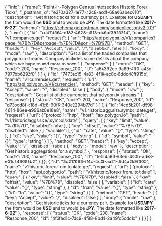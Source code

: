 {
  "info": {
    "name": "Point-In-Polygon Census Intersection Historic Forex Ticks",
    "_postman_id": "e370a327-1e77-42c8-acdf-68a06abec610",
    "description": "Get historic ticks for a currency pair. Example for **USD/JPY** the from would be **USD** and to would be **JPY**. The date formatted like **2017-6-22**",
    "schema": "https://schema.getpostman.com/json/collection/v2.0.0/"
  },
  "item": [
    {
      "id": "cdd7d564-e182-4628-a513-d46af3925214",
      "name": "v1.companies.get",
      "request": {
        "url": "http://api.polygon.io/v1/companies?page=%7B%7D&perpage=%7B%7D&sort=%7B%7D",
        "method": "GET",
        "header": [
          {
            "key": "Accept",
            "value": "*/*",
            "disabled": false
          }
        ],
        "body": {
          "mode": "raw"
        },
        "description": "Get a list of the traded companies that polygon.io streams. Company includes some details about the company which we hope to add more to soon."
      },
      "response": [
        {
          "status": "OK",
          "code": 200,
          "name": "Response_200",
          "id": "a64392ec-9a69-4ff0-a48c-7977bb6292f0"
        }
      ]
    },
    {
      "id": "7473ac15-4a83-4f18-ac8c-6ddc48ff915b",
      "name": "v1.currencies.get",
      "request": {
        "url": "http://api.polygon.io/v1/currencies",
        "method": "GET",
        "header": [
          {
            "key": "Accept",
            "value": "*/*",
            "disabled": false
          }
        ],
        "body": {
          "mode": "raw"
        },
        "description": "Get a list of the currencies that polygon.io streams."
      },
      "response": [
        {
          "status": "OK",
          "code": 200,
          "name": "Response_200",
          "id": "d73bcd8f-c18d-41c8-90f6-340c2294b77d"
        }
      ]
    },
    {
      "id": "4cd5b201-d598-4614-86ee-a996ab0e18e8",
      "name": "v1.historic.agg.size.symbol.date.get",
      "request": {
        "url": {
          "protocol": "http",
          "host": "api.polygon.io",
          "path": [
            "v1/historic/agg/:size/:symbol/:date"
          ],
          "query": [
            {
              "key": "limit",
              "value": "%7B%7D",
              "disabled": false
            },
            {
              "key": "offset",
              "value": "%7B%7D",
              "disabled": false
            }
          ],
          "variable": [
            {
              "id": "date",
              "value": "{}",
              "type": "string"
            },
            {
              "id": "size",
              "value": "{}",
              "type": "string"
            },
            {
              "id": "symbol",
              "value": "{}",
              "type": "string"
            }
          ]
        },
        "method": "GET",
        "header": [
          {
            "key": "Accept",
            "value": "*/*",
            "disabled": false
          }
        ],
        "body": {
          "mode": "raw"
        },
        "description": "Get historic aggregations for a symbol."
      },
      "response": [
        {
          "status": "OK",
          "code": 200,
          "name": "Response_200",
          "id": "1e1b4a93-63eb-400b-ade3-e51c848688b2"
        }
      ]
    },
    {
      "id": "3d217683-f14c-4c0f-aa21-dfd4a2b9f305",
      "name": "v1.historic.forex.from.to.date.get",
      "request": {
        "url": {
          "protocol": "http",
          "host": "api.polygon.io",
          "path": [
            "v1/historic/forex/:from/:to/:date"
          ],
          "query": [
            {
              "key": "limit",
              "value": "%7B%7D",
              "disabled": false
            },
            {
              "key": "offset",
              "value": "%7B%7D",
              "disabled": false
            }
          ],
          "variable": [
            {
              "id": "date",
              "value": "{}",
              "type": "string"
            },
            {
              "id": "from",
              "value": "{}",
              "type": "string"
            },
            {
              "id": "to",
              "value": "{}",
              "type": "string"
            }
          ]
        },
        "method": "GET",
        "header": [
          {
            "key": "Accept",
            "value": "*/*",
            "disabled": false
          }
        ],
        "body": {
          "mode": "raw"
        },
        "description": "Get historic ticks for a currency pair. Example for **USD/JPY** the from would be **USD** and to would be **JPY**. The date formatted like **2017-6-22**"
      },
      "response": [
        {
          "status": "OK",
          "code": 200,
          "name": "Response_200",
          "id": "4f3fad1c-7dc9-4f88-8bd4-2a49fc5cdc1c"
        }
      ]
    }
  ]
}